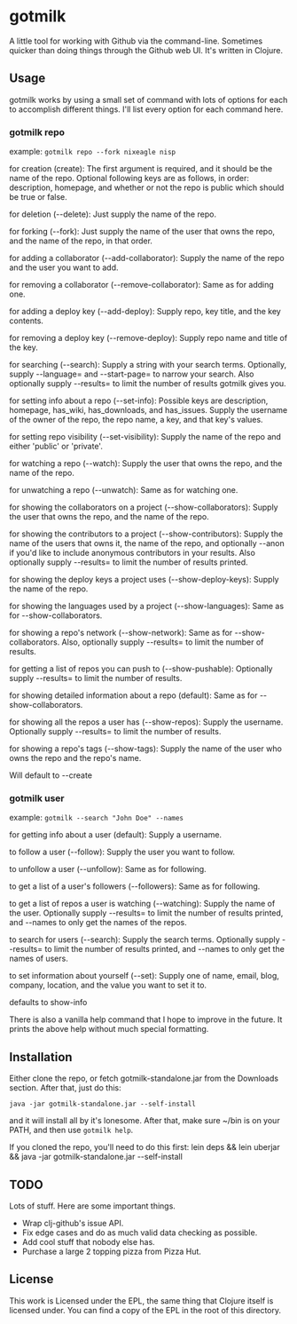 # gotmilk

A little tool for working with Github via the command-line. Sometimes quicker than doing things through the Github web UI. It's written in Clojure.

## Usage

gotmilk works by using a small set of command with lots of options for each to accomplish different things. I'll list every option for each command here.

### gotmilk repo

example: `gotmilk repo --fork nixeagle nisp`

for creation (create): The first argument is required, and it should be the name of the repo. 
Optional following  keys are as follows, in order: description, homepage, and whether or not the repo 
is public which should be true or false.

for deletion (--delete): Just supply the name of the repo.

for forking (--fork): Just supply the name of the user that owns the repo,
and the name of the repo, in that order.

for adding a collaborator (--add-collaborator): Supply the name of the repo
and the user you want to add.

for removing a collaborator (--remove-collaborator): Same as for adding one.

for adding a deploy key (--add-deploy): Supply repo, key title, and the key contents.

for removing a deploy key (--remove-deploy): Supply repo name and title of the key.

for searching (--search): Supply a string with your search terms. Optionally,
supply --language=<language> and --start-page=<start-page> to narrow your search.
Also optionally supply --results=<number> to limit the number of results gotmilk gives you.

for setting info about a repo (--set-info): Possible keys are description, homepage,
has_wiki, has_downloads, and has_issues. Supply the username of the owner of the repo,
the repo name, a key, and that key's values.

for setting repo visibility (--set-visibility): Supply the name of the repo and either
'public' or 'private'.

for watching a repo (--watch): Supply the user that owns the repo, and the name of the repo.

for unwatching a repo (--unwatch): Same as for watching one.

for showing the collaborators on a project (--show-collaborators): Supply the user that
owns the repo, and the name of the repo.

for showing the contributors to a project (--show-contributors): Supply the name of the users
that owns it, the name of the repo, and optionally --anon if you'd like to include anonymous
contributors in your results. Also optionally supply --results=<number> to limit the number
of results printed.

for showing the deploy keys a project uses (--show-deploy-keys): Supply the name of the repo.

for showing the languages used by a project (--show-languages): Same as for --show-collaborators.

for showing a repo's network (--show-network): Same as for --show-collaborators. Also,
optionally supply --results=<number> to limit the number of results.

for getting a list of repos you can push to (--show-pushable): Optionally supply --results=<number>
to limit the number of results.

for showing detailed information about a repo (default): Same as for --show-collaborators.

for showing all the repos a user has (--show-repos): Supply the username. Optionally supply
--results=<number> to limit the number of results.

for showing a repo's tags (--show-tags): Supply the name of the user who owns the repo and the
repo's name.

Will default to --create


### gotmilk user

example: `gotmilk --search "John Doe" --names`

for getting info about a user (default): Supply a username.

to follow a user (--follow): Supply the user you want to follow.

to unfollow a user (--unfollow): Same as for following.

to get a list of a user's followers (--followers): Same as for following.

to get a list of repos a user is watching (--watching): Supply the name of the user.
Optionally supply --results=<number> to limit the number of results printed, and --names
to only get the names of the repos.

to search for users (--search): Supply the search terms. Optionally supply --results=<number>
to limit the number of results printed, and --names to only get the names of users.

to set information about yourself (--set): Supply one of name, email, blog, company, location,
and the value you want to set it to.

defaults to show-info


There is also a vanilla help command that I hope to improve in the future. It prints the above help without much special formatting.

## Installation

Either clone the repo, or fetch gotmilk-standalone.jar from the Downloads section. After that, just do this:

    java -jar gotmilk-standalone.jar --self-install

and it will install all by it's lonesome. After that, make sure ~/bin is on your PATH, and then use `gotmilk help`.

If you cloned the repo, you'll need to do this first:
    lein deps && lein uberjar && java -jar gotmilk-standalone.jar --self-install

## TODO

Lots of stuff. Here are some important things.

- Wrap clj-github's issue API.
- Fix edge cases and do as much valid data checking as possible.
- Add cool stuff that nobody else has.
- Purchase a large 2 topping pizza from Pizza Hut.

## License

This work is Licensed under the EPL, the same thing that Clojure itself is licensed under. You can find a copy of the EPL in the root of this directory.